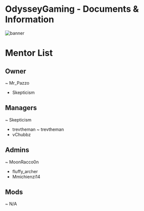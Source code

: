 # OdysseyGaming - Documents & Information 
![banner](https://user-images.githubusercontent.com/84603499/140682231-0c5ad6fd-2846-499a-8fc8-b0407e261d10.png)
# Mentor List

## Owner
~ Mr_Pazzo
  * Skepticism

## Managers
~ Skepticism
  * trevtheman
~ trevtheman
  * vChubbz
  
## Admins
~ MoonRacco0n
  * fluffy_archer
  * Mmichienzi14

## Mods
~ N/A
